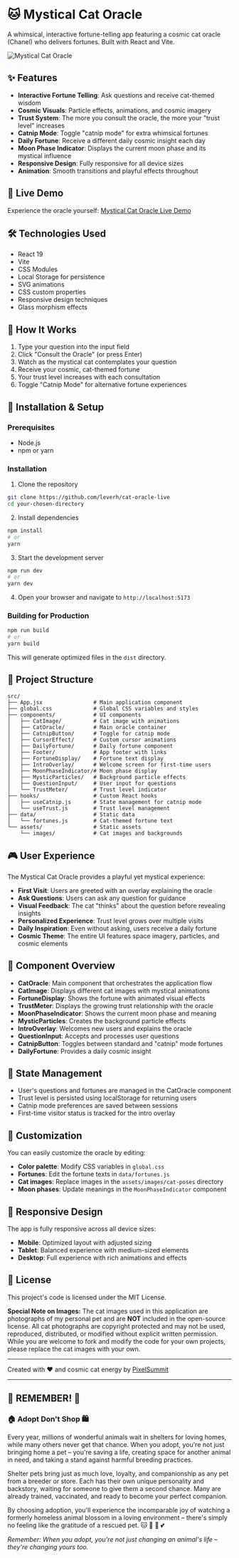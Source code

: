 # 🐱 Mystical Cat Oracle

A whimsical, interactive fortune-telling app featuring a cosmic cat oracle (Chanel) who delivers fortunes. Built with React and Vite.

![Mystical Cat Oracle](./public/screenshot.png)

## ✨ Features

- **Interactive Fortune Telling**: Ask questions and receive cat-themed wisdom
- **Cosmic Visuals**: Particle effects, animations, and cosmic imagery
- **Trust System**: The more you consult the oracle, the more your "trust level" increases
- **Catnip Mode**: Toggle "catnip mode" for extra whimsical fortunes
- **Daily Fortune**: Receive a different daily cosmic insight each day
- **Moon Phase Indicator**: Displays the current moon phase and its mystical influence
- **Responsive Design**: Fully responsive for all device sizes
- **Animation**: Smooth transitions and playful effects throughout

## 🚀 Live Demo

Experience the oracle yourself: [Mystical Cat Oracle Live Demo](https://helpful-granita-5a0df4.netlify.app/)

## 🛠️ Technologies Used

- React 19
- Vite
- CSS Modules
- Local Storage for persistence
- SVG animations
- CSS custom properties
- Responsive design techniques
- Glass morphism effects

## 🔮 How It Works

1. Type your question into the input field
2. Click "Consult the Oracle" (or press Enter)
3. Watch as the mystical cat contemplates your question
4. Receive your cosmic, cat-themed fortune
5. Your trust level increases with each consultation
6. Toggle "Catnip Mode" for alternative fortune experiences

## 🔧 Installation & Setup

### Prerequisites
- Node.js
- npm or yarn

### Installation

1. Clone the repository
```bash
git clone https://github.com/leverh/cat-oracle-live
cd your-chosen-directory
```

2. Install dependencies
```bash
npm install
# or
yarn
```

3. Start the development server
```bash
npm run dev
# or
yarn dev
```

4. Open your browser and navigate to `http://localhost:5173`

### Building for Production

```bash
npm run build
# or
yarn build
```

This will generate optimized files in the `dist` directory.

## 📁 Project Structure

```
src/
├── App.jsx                # Main application component
├── global.css             # Global CSS variables and styles
├── components/            # UI components
│   ├── CatImage/          # Cat image with animations
│   ├── CatOracle/         # Main oracle container
│   ├── CatnipButton/      # Toggle for catnip mode
│   ├── CursorEffect/      # Custom cursor animations
│   ├── DailyFortune/      # Daily fortune component
│   ├── Footer/            # App footer with links
│   ├── FortuneDisplay/    # Fortune text display
│   ├── IntroOverlay/      # Welcome screen for first-time users
│   ├── MoonPhaseIndicator/# Moon phase display
│   ├── MysticParticles/   # Background particle effects
│   ├── QuestionInput/     # User input for questions
│   └── TrustMeter/        # Trust level indicator
├── hooks/                 # Custom React hooks
│   ├── useCatnip.js       # State management for catnip mode
│   └── useTrust.js        # Trust level management
├── data/                  # Static data
│   └── fortunes.js        # Cat-themed fortune text
└── assets/                # Static assets
    └── images/            # Cat images and backgrounds
```

## 🎮 User Experience

The Mystical Cat Oracle provides a playful yet mystical experience:

- **First Visit**: Users are greeted with an overlay explaining the oracle
- **Ask Questions**: Users can ask any question for guidance
- **Visual Feedback**: The cat "thinks" about the question before revealing insights
- **Personalized Experience**: Trust level grows over multiple visits
- **Daily Inspiration**: Even without asking, users receive a daily fortune
- **Cosmic Theme**: The entire UI features space imagery, particles, and cosmic elements

## 🧩 Component Overview

- **CatOracle**: Main component that orchestrates the application flow
- **CatImage**: Displays different cat images with mystical animations
- **FortuneDisplay**: Shows the fortune with animated visual effects
- **TrustMeter**: Displays the growing trust relationship with the oracle
- **MoonPhaseIndicator**: Shows the current moon phase and meaning
- **MysticParticles**: Creates the background particle effects
- **IntroOverlay**: Welcomes new users and explains the oracle
- **QuestionInput**: Accepts and processes user questions
- **CatnipButton**: Toggles between standard and "catnip" mode fortunes
- **DailyFortune**: Provides a daily cosmic insight

## 🔄 State Management

- User's questions and fortunes are managed in the CatOracle component
- Trust level is persisted using localStorage for returning users
- Catnip mode preferences are saved between sessions
- First-time visitor status is tracked for the intro overlay

## 🎨 Customization

You can easily customize the oracle by editing:

- **Color palette**: Modify CSS variables in `global.css`
- **Fortunes**: Edit the fortune texts in `data/fortunes.js`
- **Cat images**: Replace images in the `assets/images/cat-poses` directory
- **Moon phases**: Update meanings in the `MoonPhaseIndicator` component

## 📱 Responsive Design

The app is fully responsive across all device sizes:
- **Mobile**: Optimized layout with adjusted sizing
- **Tablet**: Balanced experience with medium-sized elements
- **Desktop**: Full experience with rich animations and effects


## 📄 License

This project's code is licensed under the MIT License.

**Special Note on Images:** The cat images used in this application are photographs of my personal pet and are **NOT** included in the open-source license. All cat photographs are copyright protected and may not be used, reproduced, distributed, or modified without explicit written permission. While you are welcome to fork and modify the code for your own projects, please replace the cat images with your own.

---

Created with ❤️ and cosmic cat energy by [PixelSummit](https://pixelsummit.dev/)

---

## 🐾 REMEMBER! 🐾

### 🏠 Adopt Don't Shop 🛍️

Every year, millions of wonderful animals wait in shelters for loving homes, while many others never get that chance. When you adopt, you're not just bringing home a pet – you're saving a life, creating space for another animal in need, and taking a stand against harmful breeding practices.

Shelter pets bring just as much love, loyalty, and companionship as any pet from a breeder or store. Each has their own unique personality and backstory, waiting for someone to give them a second chance. Many are already trained, vaccinated, and ready to become your perfect companion.

By choosing adoption, you'll experience the incomparable joy of watching a formerly homeless animal blossom in a loving environment – there's simply no feeling like the gratitude of a rescued pet. 🐱 🐶 🐰 💕

*Remember: When you adopt, you're not just changing an animal's life – they're changing yours too.*
